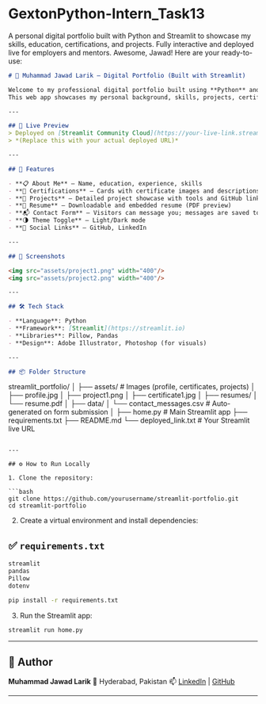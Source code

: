 # GextonPython-Intern_Task13
A personal digital portfolio built with Python and Streamlit to showcase my skills, education, certifications, and projects. Fully interactive and deployed live for employers and mentors. 
Awesome, Jawad! Here are your ready-to-use:

```markdown
# 💼 Muhammad Jawad Larik – Digital Portfolio (Built with Streamlit)

Welcome to my professional digital portfolio built using **Python** and **Streamlit**.  
This web app showcases my personal background, skills, projects, certifications, and resume — all in one sleek and interactive platform.

---

## 🚀 Live Preview
> Deployed on [Streamlit Community Cloud](https://your-live-link.streamlit.app)  
> *(Replace this with your actual deployed URL)*

---

## 🎯 Features

- **📋 About Me** – Name, education, experience, skills
- **📑 Certifications** – Cards with certificate images and descriptions
- **📁 Projects** – Detailed project showcase with tools and GitHub links
- **📄 Resume** – Downloadable and embedded resume (PDF preview)
- **📬 Contact Form** – Visitors can message you; messages are saved to a CSV
- **🌗 Theme Toggle** – Light/Dark mode
- **🔗 Social Links** – GitHub, LinkedIn

---

## 📸 Screenshots

<img src="assets/project1.png" width="400"/>
<img src="assets/project2.png" width="400"/>

---

## 🛠️ Tech Stack

- **Language**: Python
- **Framework**: [Streamlit](https://streamlit.io)
- **Libraries**: Pillow, Pandas
- **Design**: Adobe Illustrator, Photoshop (for visuals)

---

## 📦 Folder Structure

```

streamlit\_portfolio/
│
├── assets/              # Images (profile, certificates, projects)
│   ├── profile.jpg
│   ├── project1.png
│   ├── certificate1.jpg
│
├── resumes/
│   └── resume.pdf
│
├── data/
│   └── contact\_messages.csv  # Auto-generated on form submission
│
├── home.py              # Main Streamlit app
├── requirements.txt
├── README.md
└── deployed\_link.txt    # Your Streamlit live URL

````

---

## ⚙️ How to Run Locally

1. Clone the repository:

```bash
git clone https://github.com/yourusername/streamlit-portfolio.git
cd streamlit-portfolio
````

2. Create a virtual environment and install dependencies:

## ✅ `requirements.txt`

```txt
streamlit
pandas
Pillow
dotenv
````

```bash
pip install -r requirements.txt
```

3. Run the Streamlit app:

```bash
streamlit run home.py
```

---

## 🙌 Author

**Muhammad Jawad Larik**
📍 Hyderabad, Pakistan
📫 [LinkedIn](https://www.linkedin.com/in/jawad-larik01) | [GitHub](https://github.com/jawad-larik01)

---
